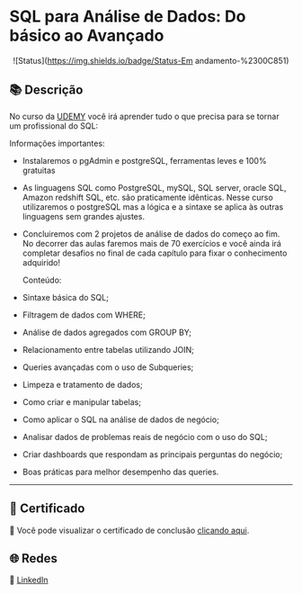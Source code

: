 # SQL para Análise de Dados: Do básico ao Avançado
<div align="center">

![Status](https://img.shields.io/badge/Status-Em andamento-%2300C851)
</div>

## 📚 Descrição

No curso da [UDEMY](https://www.udemy.com/course/sql-para-analise-de-dados/learn/lecture/30132108?start=330#overview) você irá aprender
tudo o que precisa para se tornar um profissional do SQL:

Informações importantes:

- Instalaremos o pgAdmin e postgreSQL, ferramentas leves e 100% gratuitas
- As linguagens SQL como PostgreSQL, mySQL, SQL server, oracle SQL, Amazon redshift SQL, etc. são praticamente idênticas. 
  Nesse curso utilizaremos o postgreSQL mas a lógica e a sintaxe se aplica às outras linguagens sem grandes ajustes.
- Concluiremos com 2 projetos de análise de dados do começo ao fim. 
  No decorrer das aulas faremos mais de 70 exercícios e você ainda irá completar desafios no final de cada capítulo para fixar o conhecimento adquirido!

  Conteúdo:

- Sintaxe básica do SQL;
- Filtragem de dados com  WHERE;
- Análise de dados agregados com GROUP BY;
- Relacionamento entre tabelas utilizando JOIN;
- Queries avançadas com o uso de Subqueries;
- Limpeza e tratamento de dados;
- Como criar e manipular tabelas;
- Como aplicar o SQL na análise de dados de negócio;
- Analisar dados de problemas reais de negócio com o uso do SQL;
- Criar dashboards que respondam as principais perguntas do negócio;
- Boas práticas para melhor desempenho das queries.
---

## 📜 Certificado

🏅 Você pode visualizar o certificado de conclusão [clicando aqui](./certificado.pdf).


## 🌐 Redes

🔗 [LinkedIn](https://www.linkedin.com/in/diegommoreira-analista-dados) 

